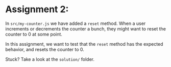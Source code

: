 # Assignment 2:

In `src/my-counter.js` we have added a `reset` method. When a user increments or decrements the counter a bunch, they might want to reset the counter to 0 at some point. 

In this assignment, we want to test that the `reset` method has the expected behavior, and resets the counter to 0.

Stuck? Take a look at the `solution/` folder.